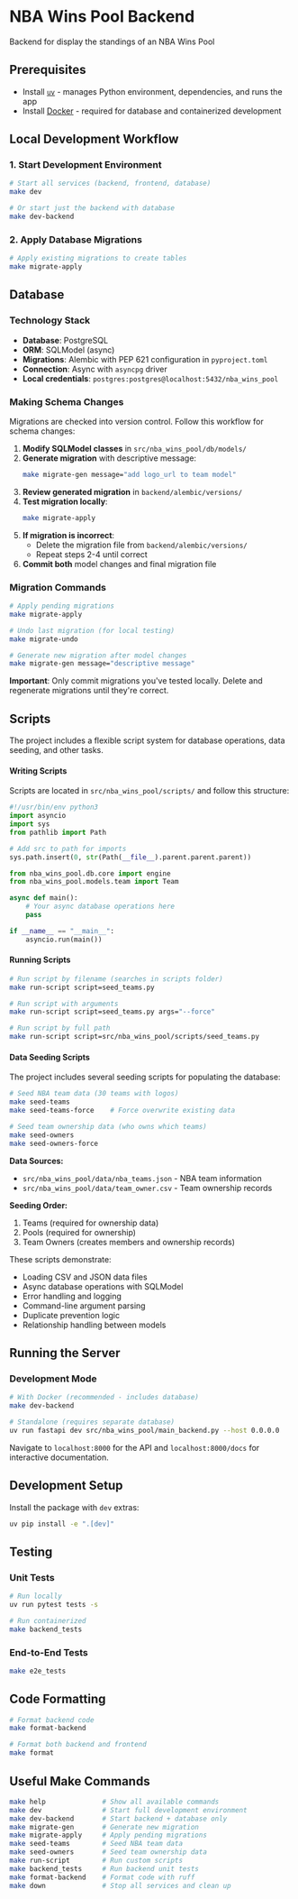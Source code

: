 # NBA Wins Pool Backend
Backend for display the standings of an NBA Wins Pool

## Prerequisites
- Install [`uv`](https://docs.astral.sh/uv/getting-started/installation/) - manages Python environment, dependencies, and runs the app
- Install [Docker](https://docs.docker.com/get-docker/) - required for database and containerized development

## Local Development Workflow

### 1. Start Development Environment
```bash
# Start all services (backend, frontend, database)
make dev

# Or start just the backend with database
make dev-backend
```

### 2. Apply Database Migrations
```bash
# Apply existing migrations to create tables
make migrate-apply
```

## Database

### Technology Stack
- **Database**: PostgreSQL
- **ORM**: SQLModel (async)
- **Migrations**: Alembic with PEP 621 configuration in `pyproject.toml`
- **Connection**: Async with `asyncpg` driver
- **Local credentials**: `postgres:postgres@localhost:5432/nba_wins_pool`

### Making Schema Changes
Migrations are checked into version control. Follow this workflow for schema changes:

1. **Modify SQLModel classes** in `src/nba_wins_pool/db/models/`
2. **Generate migration** with descriptive message:
   ```bash
   make migrate-gen message="add logo_url to team model"
   ```
3. **Review generated migration** in `backend/alembic/versions/`
4. **Test migration locally**:
   ```bash
   make migrate-apply
   ```
5. **If migration is incorrect**:
   - Delete the migration file from `backend/alembic/versions/`
   - Repeat steps 2-4 until correct
6. **Commit both** model changes and final migration file

### Migration Commands
```bash
# Apply pending migrations
make migrate-apply

# Undo last migration (for local testing)
make migrate-undo

# Generate new migration after model changes
make migrate-gen message="descriptive message"
```

**Important**: Only commit migrations you've tested locally. Delete and regenerate migrations until they're correct.

## Scripts
The project includes a flexible script system for database operations, data seeding, and other tasks.

#### Writing Scripts
Scripts are located in `src/nba_wins_pool/scripts/` and follow this structure:

```python
#!/usr/bin/env python3
import asyncio
import sys
from pathlib import Path

# Add src to path for imports
sys.path.insert(0, str(Path(__file__).parent.parent.parent))

from nba_wins_pool.db.core import engine
from nba_wins_pool.models.team import Team

async def main():
    # Your async database operations here
    pass

if __name__ == "__main__":
    asyncio.run(main())
```

#### Running Scripts
```bash
# Run script by filename (searches in scripts folder)
make run-script script=seed_teams.py

# Run script with arguments
make run-script script=seed_teams.py args="--force"

# Run script by full path
make run-script script=src/nba_wins_pool/scripts/seed_teams.py
```

#### Data Seeding Scripts
The project includes several seeding scripts for populating the database:

```bash
# Seed NBA team data (30 teams with logos)
make seed-teams
make seed-teams-force    # Force overwrite existing data

# Seed team ownership data (who owns which teams)
make seed-owners
make seed-owners-force
```

**Data Sources:**
- `src/nba_wins_pool/data/nba_teams.json` - NBA team information
- `src/nba_wins_pool/data/team_owner.csv` - Team ownership records

**Seeding Order:**
1. Teams (required for ownership data)
2. Pools (required for ownership)
3. Team Owners (creates members and ownership records)

These scripts demonstrate:
- Loading CSV and JSON data files
- Async database operations with SQLModel
- Error handling and logging
- Command-line argument parsing
- Duplicate prevention logic
- Relationship handling between models

## Running the Server

### Development Mode
```bash
# With Docker (recommended - includes database)
make dev-backend

# Standalone (requires separate database)
uv run fastapi dev src/nba_wins_pool/main_backend.py --host 0.0.0.0
```

Navigate to `localhost:8000` for the API and `localhost:8000/docs` for interactive documentation.

## Development Setup
Install the package with `dev` extras:
```bash
uv pip install -e ".[dev]"
```

## Testing

### Unit Tests
```bash
# Run locally
uv run pytest tests -s

# Run containerized
make backend_tests
```

### End-to-End Tests
```bash
make e2e_tests
```

## Code Formatting
```bash
# Format backend code
make format-backend

# Format both backend and frontend
make format
```

## Useful Make Commands
```bash
make help              # Show all available commands
make dev               # Start full development environment
make dev-backend       # Start backend + database only
make migrate-gen       # Generate new migration
make migrate-apply     # Apply pending migrations
make seed-teams        # Seed NBA team data
make seed-owners       # Seed team ownership data
make run-script        # Run custom scripts
make backend_tests     # Run backend unit tests
make format-backend    # Format code with ruff
make down              # Stop all services and clean up
```
